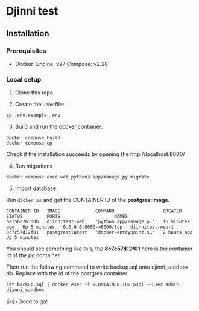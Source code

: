 # Djinni test

## Installation

### Prerequisites

- Docker: Engine: v27 Compose: v2.28

### Local setup

1. Clone this repo

2. Create the `.env` file:

  ```
  cp .env.example .env
  ```

3. Build and run the docker container:

```
docker compose build
docker compose up
```

Check if the installation succeeds by opening the http://localhost:8000/

4. Run migrations

```
docker compose exec web python3 app/manage.py migrate
```

5. Import database

Run `docker ps` and get the CONTAINER ID of the **postgres:image**.  

```
CONTAINER ID   IMAGE             COMMAND                  CREATED          STATUS         PORTS                    NAMES
ba15bc763d0b   djinnitest-web    "python app/manage.p…"   16 minutes ago   Up 5 minutes   0.0.0.0:8000->8000/tcp   djinnitest-web-1
8c7c57d12f01   postgres:latest   "docker-entrypoint.s…"   2 hours ago      Up 5 minutes   
```

You should see something like this, the **8c7c57d12f01** here is the container id of the pg container.

Then run the following command to write backup.sql onto djinni_sandbox db. Replace <CONTAINER ID> with the id of the postgres container.

```
cat backup.sql | docker exec -i <CONTAINER ID> psql --user admin djinni_sandbox
```

👍👍 Good to go!
